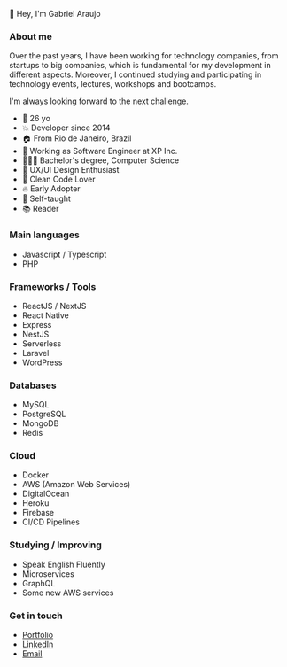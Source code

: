 👋  Hey, I'm Gabriel Araujo

### About me

Over the past years, I have been working for technology companies, from startups to big companies, which is fundamental for my development in different aspects. Moreover, I continued studying and participating in technology events, lectures, workshops and bootcamps. 

I'm always looking forward to the next challenge.

  - 🎉 26 yo
  - 💥 Developer since 2014
  - 🏠 From Rio de Janeiro, Brazil
  - 🚀 Working as Software Engineer at XP Inc.
  - 👨🏻‍🎓 Bachelor's degree, Computer Science
  - 💫 UX/UI Design Enthusiast
  - 💙 Clean Code Lover
  - 🔥 Early Adopter
  - 🔫 Self-taught
  - 📚 Reader

### Main languages
  - Javascript / Typescript
  - PHP

### Frameworks / Tools
  - ReactJS / NextJS
  - React Native
  - Express
  - NestJS
  - Serverless
  - Laravel
  - WordPress

### Databases
  - MySQL
  - PostgreSQL
  - MongoDB
  - Redis

### Cloud
  - Docker
  - AWS (Amazon Web Services)
  - DigitalOcean
  - Heroku
  - Firebase
  - CI/CD Pipelines

### Studying / Improving
  - Speak English Fluently
  - Microservices
  - GraphQL
  - Some new AWS services

### Get in touch

- [Portfolio](https://ogabrielaraujo.com.br/)
- [LinkedIn](https://www.linkedin.com/in/ogabrielaraujo/)
- [Email](mailto:gabriiel66@gmail.com)
